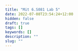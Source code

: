 ```yaml
---
title: "Mit 6.S081 Lab 5"
date: 2022-07-08T23:54:24+12:00
hidden: false
draft: true
tags: []
keywords: []
description: ""
slug: ""
---
```


